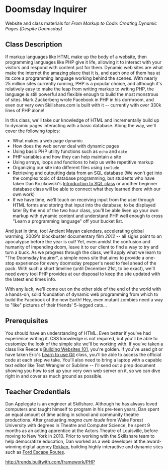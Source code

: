 Doomsday Inquirer
=================

Website and class materials for _From Markup to Code: Creating Dynamic Pages
(Despite Doomsday)_

Class Description
-----------------

If markup languages like HTML make up the body of a website, then programming
languages like PHP give it life, allowing it to interact with your visitors and
respond with content just for them. Dynamic web sites are what make the internet
the amazing place that it is, and each one of them has at its core a
programming language working behind the scenes. With nearly 25 million sites currently
running, PHP is a popular choice, and although it's relatively easy to make 
the leap from writing markup to writing PHP, the language is still powerful and flexible enough
to build the most monstrous of sites. Mark Zuckerberg wrote Facebook in PHP in
his dormroom, and even our very own Skillshare.com is built with it -- currently
with over 330k lines of PHP alone!

In this class, we'll take our knowledge of HTML and incrementally build up to
dynamic pages interacting with a basic database. Along the way, we'll cover the
following topics:
*   What makes a web page dynamic
*   How does the web server deal with dynamic pages
*   Using basic PHP utility functions such as `echo` and `date`
*   PHP variables and how they can help maintain a site
*   Using arrays, loops and functions to help us write repetitive markup
*   Organizing our site into different files using `include`
*   Retrieving and outputting data from an SQL database (We won't get into the 
    complex topic of database programming, but students who have taken Dan Kozikowski's 
    [Introduction to SQL class](http://www.skillshare.com/Get-the-Data-For-Yourself-An-Introduction-to-SQL/1014651684/219879240)
    or another beginner database class will be able to connect what they learned there 
    with our own work)
*   If we have time, we'll touch on receiving input from the user through HTML
    forms and storing that input into the database, to be displayed later
By the end of the two hour class, you'll be able liven up your own
markup with dynamic content and understand PHP well enough to cross
"Learn a programming language" off your bucket list.

And just in time, too! Ancient Mayan calendars, accelerating global warming, 
2009's blockbuster documentary film _2012_ -- all signs point to an apocalypse
before the year is out! Yet, even amidst the confusion and humanity of impending
doom, leave it to our client to find a way to try and turn a buck. As we progress
through the class, we'll apply what we learn to "The Doomsday Inquirer", a simple
news site that aims to provide a one-stop experience for every doomsday
prepper's need to feel ahead of the pack. With such a short timeline (until
December 21st, to be exact), we'll need every tool PHP provides at our disposal
to keep the site updated with the latest end times info.

With any luck, we'll come out on the other side of the end of the world with a
hands-on, solid foundation of dynamic web programming from which to build the 
Facebook of the new Earth! Hey, even mutant zombies need a way to "like"
pictures of their friends' 5-legged cats...

Prerequisites
-------------

You should have an understanding of HTML. Even better if you've had
experience writing it. CSS knowledge is not required, but you'll be able to
customize the look of the simple site we'll be working with. If you've taken a
class like Reece's [Building Websites 101](http://www.skillshare.com/Building-Websites-101-Basic-HTML-CSS/1658979046/1318357438),
you're golden. If you've used git or have taken Eric's [Learn to use
Git](http://www.skillshare.com/Learn-to-use-Git/1970475139/1026796267) class,
you'll be able to access the official code at each step we take. You'll also
need to bring a laptop with a capable text editor like Text Wrangler or Sublime -- I'll 
send out a prep document showing you how to set up your very own web server on 
it, so we can dive right in and cover as much ground as possible.

Teacher Credentials
-------------------

Dan Applegate is an engineer at Skillshare. Although he has always loved
computers and taught himself to program in his pre-teen years, Dan spent an
equal amount of time acting in school and community theatre productions. After
graduating _magna cum laude_ from Wake Forest University with degrees in Theatre
and Computer Science, he spent 9 months as an acting apprentice at the Actors
Theatre of Louisville, before moving to New York in 2010. Prior to working with
the Skillshare team to help democratize education, Dan worked as a web developer
at the award-winning digital agency [Rokkan](http://www.rokkan.com), building highly interactive and
dynamic sites such as [Ford Escape Routes](http://www.escaperoutes.com).

http://trends.builtwith.com/framework/PHP
